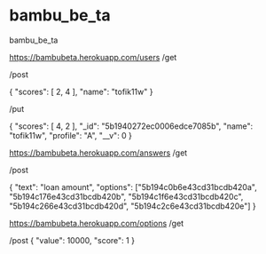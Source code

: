 # bambu_be_ta
bambu_be_ta

https://bambubeta.herokuapp.com/users
/get

/post 

{
  "scores": [
      2,
      4
  ],
  "name": "tofik11w"
}

/put

{
  "scores": [
      4,
      2
  ],
  "_id": "5b1940272ec0006edce7085b",
  "name": "tofik11w",
  "profile": "A",
  "__v": 0
}


https://bambubeta.herokuapp.com/answers
/get

/post

{
    "text": "loan amount",
    "options": ["5b194c0b6e43cd31bcdb420a", "5b194c176e43cd31bcdb420b", "5b194c1f6e43cd31bcdb420c", "5b194c266e43cd31bcdb420d", "5b194c2c6e43cd31bcdb420e"]
}


https://bambubeta.herokuapp.com/options
/get

/post
{
	"value": 10000,
  "score": 1
}
